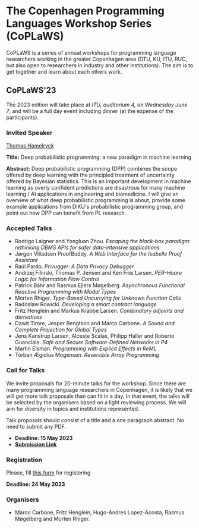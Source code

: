 # The Copenhagen Programming Languages Workshop Series (CoPLaWS)

CoPLaWS is a series of annual workshops for programming language researchers working in the greater Copenhagen area (DTU, KU, ITU, RUC, but also open to researchers in industry and other institutions). The aim is to get together and learn about each others work. 


## CoPLaWS'23 

The 2023 edition will take place at _ITU, auditorium 4, on Wednesday June 7_, and will be a full day event including dinner (at the expense of the participants). 

### Invited Speaker
[Thomas Hamelryck](https://thamelry.github.io) 

**Title:** Deep probabilistic programming: a new paradigm in machine learning

**Abstract:** Deep probabilistic programming (DPP) combines the scope offered by deep learning with the principled treatment of uncertainty offered by Bayesian statistics. This is an important development in machine learning as overly confident predictions are disastrous for many machine learning / AI applications in engineering and biomedicine. I will give an overview of what deep probabilistic programming is about, provide some example applications from DIKU's probabilistic programming group, and point out how DPP can benefit from PL research.

### Accepted Talks
- Rodrigo Laigner and Yongluan Zhou.	*Escaping the black-box paradigm: rethinking DBMS APIs for safer data-intensive applications*
- Jørgen Villadsen	ProofBuddy. *A Web Interface for the Isabelle Proof Assistant*
- Raúl Pardo. *Privugger: A Data Privacy Debugger*
- Andrzej Filinski, Thomas P. Jensen and Ken Friis Larsen. *PER-Hoare Logic for Information Flow Control* 
- Patrick Bahr and Rasmus Ejlers Møgelberg. *Asynchronous Functional Reactive Programming with Modal Types* 
- Morten Rhiger. *Type-Based Uncurrying for Unknown Function Calls* 
- Radoslaw Rowicki. *Developing a smart contract language* 
- Fritz Henglein and Markus Krabbe Larsen. *Combinatory adjoints and derivatives*
- Dawit Tirore, Jesper Bengtson and Marco Carbone. *A Sound and Complete Projection for Global Types* 
- Jens Kanstrup Larsen, Alceste Scalas, Philipp Haller and Roberto Guanciale. *Safe and Secure Software-Defined Networks in P4* 
- Martin Elsman. *Programming with Explicit Effects in ReML* 
- Torben Ægidius Mogensen. *Reversible Array Programming* 

### Call for Talks 

We invite proposals for 20-minute talks for the workshop. Since there are many programming language researchers in Copenhagen, it is likely that we will get more talk proposals than can fit in a day. In that event, the talks will be selected by the organisers based on a light reviewing process. We will aim for diversity in topics and institutions represented. 

Talk proposals should consist of a title and a one paragraph abstract. No need to submit any PDF. 

- **Deadline: 15 May 2023**
- [**Submission Link**](https://easychair.org/conferences/?conf=coplaw23)

### Registration

Please, fill [this form](https://docs.google.com/forms/d/e/1FAIpQLSd1yH8wyXzpGgt9x8grbmKV8dWTipYqdbVzn5Pl8cp5H66p4w/viewform?usp=sf_link) for registering

**Deadline: 24 May 2023**


### Organisers
- Marco Carbone, Fritz Henglein, Hugo-Andres Lopez-Acosta, Rasmus Møgelberg and Morten Rhiger.
